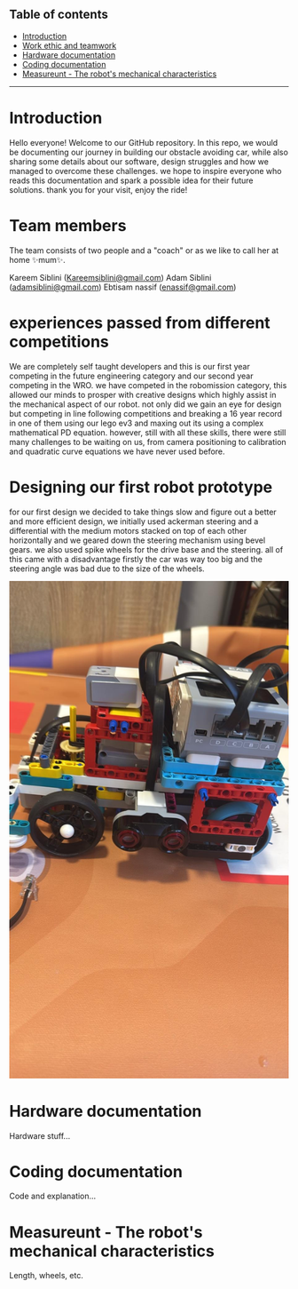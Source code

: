 ## Table of contents

- [Introduction](#Introduction)
- [Work ethic and teamwork](#work-ethic-and-teamwork)
- [Hardware documentation](#hardware-documentation)
- [Coding documentation](#software-documentation)
- [Measureunt - The robot's mechanical characteristics](#measureunt---the-robots-mechanical-characteristics)

---

# Introduction
Hello everyone! 
Welcome to our GitHub repository. In this repo, we would be documenting our journey in building our obstacle avoiding car, while also sharing some details about our software, design struggles and how we managed to overcome these challenges. we hope to inspire everyone who reads this documentation and spark a possible idea for their future solutions. thank you for your visit, enjoy the ride!

# Team members
The team consists of two people and a "coach" or as we like to call her at home ✨mum✨.

Kareem Siblini  (Kareemsiblini@gmail.com)
Adam Siblini  (adamsiblini@gmail.com)
Ebtisam nassif (enassif@gmail.com)

# experiences passed from different competitions

We are completely self taught developers and this is our first year competing in the future engineering category and our second year competing in the WRO. we have competed in the robomission category, this allowed our minds to prosper with creative designs which highly assist in the mechanical aspect of our robot. not only did we gain an eye for design but competing in line following competitions and breaking a 16 year record in one of them using our lego ev3 and maxing out its using a complex mathematical PD equation. however, still with all these skills, there were still many challenges to be waiting on us, from camera positioning to calibration and quadratic curve equations we have never used before.

# Designing our first robot prototype

for our first design we decided to take things slow and figure out a better and more efficient design, we initially used ackerman steering and a differential with the medium motors stacked on top of each other horizontally and we geared down the steering mechanism using bevel gears. we also used spike wheels for the drive base and the steering. all of this came with a disadvantage firstly the car was way too big and the steering angle was bad due to the size of the wheels.

![image alt](https://github.com/unstable-frosty/Panthers-2025-repo/blob/cc2bc7a8f7964c5d921e8d20fd3a8d1da6067953/v-photos/Old%20prototype/proto%20v1%20side.JPG)


# Hardware documentation
Hardware stuff...

# Coding documentation
Code and explanation...

# Measureunt - The robot's mechanical characteristics
Length, wheels, etc.

